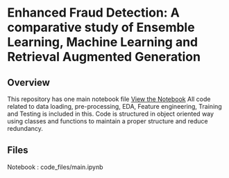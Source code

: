 # Enhanced Fraud Detection: A comparative study of Ensemble Learning, Machine Learning and Retrieval Augmented Generation

## Overview

This repository has one main notebook file [View the Notebook](code_files/main.ipynb)
All code related to data loading, pre-processing, EDA, Feature engineering, Training and Testing is included in this. Code is structured in object oriented way using classes and functions to maintain a proper structure and reduce redundancy.

## Files
Notebook : code_files/main.ipynb
